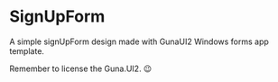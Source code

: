# SignUpForm

A simple signUpForm design made with GunaUI2 Windows forms app template.

Remember to license the Guna.UI2. 😉
